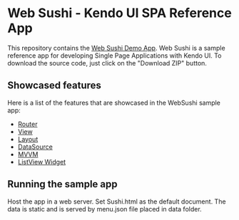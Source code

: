 Web Sushi - Kendo UI SPA Reference App
==================

This repository contains the [Web Sushi Demo App](http://demos.telerik.com/kendo-ui/websushi/). Web Sushi is a sample reference app for developing Single Page Applications with Kendo UI. To download the source code, just click on the "Download ZIP" button.

## Showcased features 

Here is a list of the features that are showcased in the WebSushi sample app:

- [Router](http://docs.telerik.com/kendo-ui/getting-started/framework/spa/router)
- [View](http://docs.telerik.com/kendo-ui/getting-started/framework/spa/view)
- [Layout](http://docs.telerik.com/kendo-ui/getting-started/framework/spa/layout)
- [DataSource](http://docs.telerik.com/kendo-ui/getting-started/framework/datasource/overview)
- [MVVM](http://docs.telerik.com/kendo-ui/getting-started/framework/mvvm/overview)
- [ListView Widget](http://docs.telerik.com/kendo-ui/getting-started/web/listview/overview)

## Running the sample app
Host the app in a web server. Set Sushi.html as the default document. The data is static and is served by menu.json file placed in data folder.
